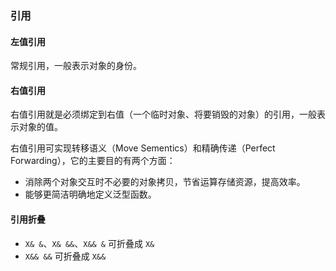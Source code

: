 ### 引用



#### 左值引用



常规引用，一般表示对象的身份。

#### 右值引用



右值引用就是必须绑定到右值（一个临时对象、将要销毁的对象）的引用，一般表示对象的值。

右值引用可实现转移语义（Move Sementics）和精确传递（Perfect Forwarding），它的主要目的有两个方面：

- 消除两个对象交互时不必要的对象拷贝，节省运算存储资源，提高效率。
- 能够更简洁明确地定义泛型函数。

#### 引用折叠



- `X& &`、`X& &&`、`X&& &` 可折叠成 `X&`
- `X&& &&` 可折叠成 `X&&`